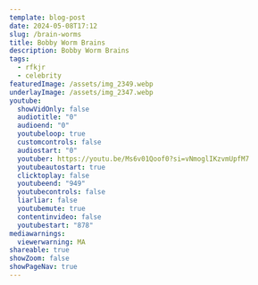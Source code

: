 ```yaml
---
template: blog-post
date: 2024-05-08T17:12
slug: /brain-worms
title: Bobby Worm Brains
description: Bobby Worm Brains
tags:
  - rfkjr
  - celebrity
featuredImage: /assets/img_2349.webp
underlayImage: /assets/img_2347.webp
youtube:
  showVidOnly: false
  audiotitle: "0"
  audioend: "0"
  youtubeloop: true
  customcontrols: false
  audiostart: "0"
  youtuber: https://youtu.be/Ms6v01Qoof0?si=vNmoglIKzvmUpfM7
  youtubeautostart: true
  clicktoplay: false
  youtubeend: "949"
  youtubecontrols: false
  liarliar: false
  youtubemute: true
  contentinvideo: false
  youtubestart: "878"
mediawarnings:
  viewerwarning: MA
shareable: true
showZoom: false
showPageNav: true
---
```

